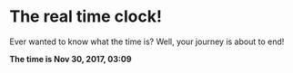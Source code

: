 # The real time clock!

Ever wanted to know what the time is? Well, your journey is about to end!

**The time is Nov 30, 2017, 03:09**